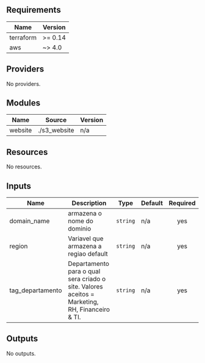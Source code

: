 <!-- BEGIN_TF_DOCS -->
## Requirements

| Name | Version |
|------|---------|
| terraform | >= 0.14 |
| aws | ~> 4.0 |

## Providers

No providers.

## Modules

| Name | Source | Version |
|------|--------|---------|
| website | ./s3_website | n/a |

## Resources

No resources.

## Inputs

| Name | Description | Type | Default | Required |
|------|-------------|------|---------|:--------:|
| domain\_name | armazena o nome do dominio | `string` | n/a | yes |
| region | Variavel que armazena a regiao default | `string` | n/a | yes |
| tag\_departamento | Departamento para o qual sera criado o site. Valores aceitos = Marketing, RH, Financeiro & TI. | `string` | n/a | yes |

## Outputs

No outputs.
<!-- END_TF_DOCS -->